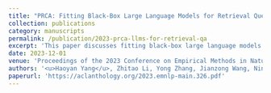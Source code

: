 ```yaml
---
title: "PRCA: Fitting Black-Box Large Language Models for Retrieval Question Answering via Pluggable Reward-Driven Contextual Adapter"
collection: publications
category: manuscripts
permalink: /publication/2023-prca-llms-for-retrieval-qa
excerpt: 'This paper discusses fitting black-box large language models for retrieval question answering using a pluggable reward-driven contextual adapter.'
date: 2023-12-01
venue: 'Proceedings of the 2023 Conference on Empirical Methods in Natural Language Processing (EMNLP)'
authors: '<u>Haoyan Yang</u>, Zhitao Li, Yong Zhang, Jianzong Wang, Ning Cheng, Ming Li, Jing Xiao'
paperurl: 'https://aclanthology.org/2023.emnlp-main.326.pdf'
---
```


